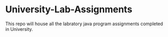 # University-Lab-Assignments
This repo will house all the labratory java program assignments completed in University.
